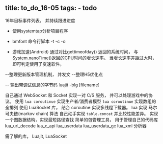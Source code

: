 title: to_do_16-05
tags:
    - todo
---

16年目标事件列表， 并持续跟进进度
* 使用systemtap分析项目程序

* bmfont 命令行脚本
 -t -c -o

* 游戏加速(Android) 
    通过对比gettimeofday() 返回的系统时间， 与System.nanoTime()返回的CPU时间的增长速率。
    当增长速率差距过大时， 即可判定使用了变速软件。




--整理更新版本管理机制， 并发文
--整理H5优化点

-- 输出带调试信息的字节码
luajit -blg [filename]


自己通过 WebSocket 和 Socket 实现一对 C/S 服务， 并可以处理游戏中的协议。
使用 `lua coroutinue` 实现生产者/消费者模型
`lua coroutinue` 实现数组的全排列
使用 LuaSocket 库， 结合 coroutine 实现多线程下载器。
lua 实现 马尔可夫链(markov chain) 算法
自己动手实现 `table.concat` 并比较性能差异。
实现一个图数据结构，实现最短路径查找
简单的包管理工具， 用于管理自己的代码库
lua_url_decode
lua_c_api
lua_userdata
lua_userdata_gc
lua_xml 分析器

需了解的库， Luajit, LuaSocket
